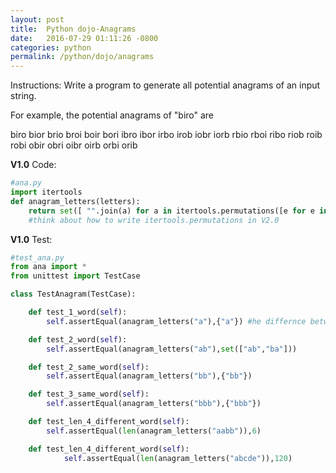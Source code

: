 ```yaml
---
layout: post
title:  Python dojo-Anagrams
date:   2016-07-29 01:11:26 -0800
categories: python
permalink: /python/dojo/anagrams
---
```

Instructions:
Write a program to generate all potential anagrams of an input string.

For example, the potential anagrams of "biro" are

biro bior brio broi boir bori
ibro ibor irbo irob iobr iorb
rbio rboi ribo riob roib robi
obir obri oibr oirb orbi orib

**V1.0** Code:

``` python
#ana.py
import itertools 
def anagram_letters(letters):
    return set([ "".join(a) for a in itertools.permutations([e for e in letters],len(letters))])
	#think about how to write itertools.permutations in V2.0
```

**V1.0** Test:

``` python
#test_ana.py
from ana import *
from unittest import TestCase

class TestAnagram(TestCase):

    def test_1_word(self):
        self.assertEqual(anagram_letters("a"),{"a"}) #he differnce between(a) and (a,)

    def test_2_word(self):
        self.assertEqual(anagram_letters("ab"),set(["ab","ba"]))

    def test_2_same_word(self):
        self.assertEqual(anagram_letters("bb"),{"bb"})

    def test_3_same_word(self):
        self.assertEqual(anagram_letters("bbb"),{"bbb"})

    def test_len_4_different_word(self):
        self.assertEqual(len(anagram_letters("aabb")),6)

    def test_len_4_different_word(self):
            self.assertEqual(len(anagram_letters("abcde")),120)

```



